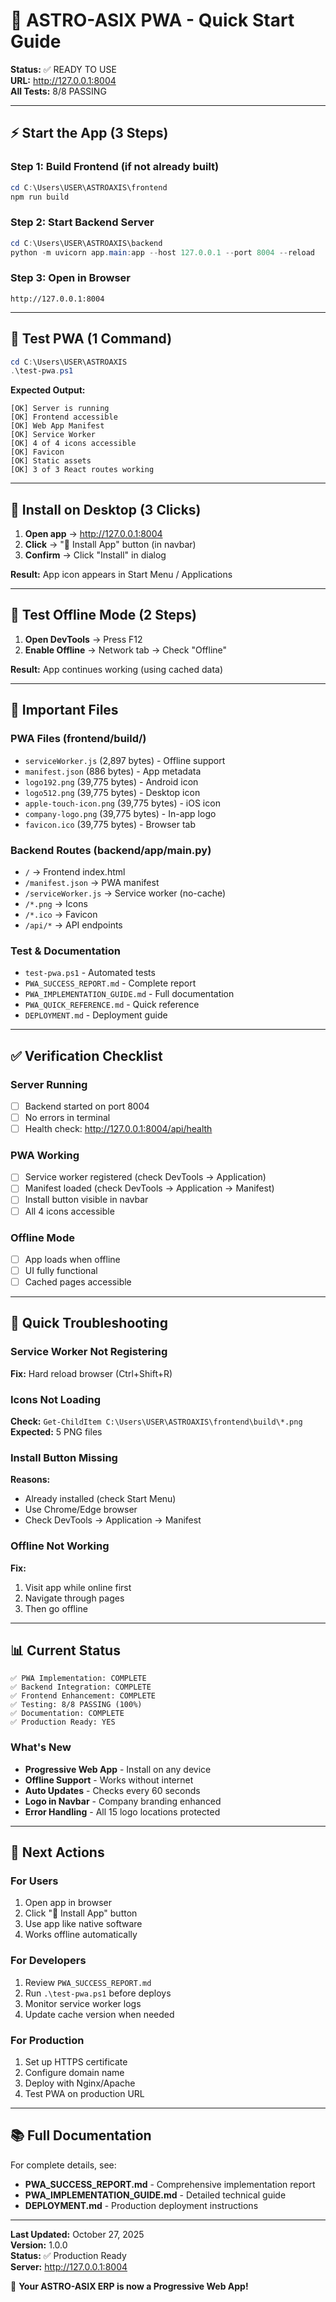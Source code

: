 # 🚀 ASTRO-ASIX PWA - Quick Start Guide

**Status:** ✅ READY TO USE  
**URL:** http://127.0.0.1:8004  
**All Tests:** 8/8 PASSING

---

## ⚡ Start the App (3 Steps)

### Step 1: Build Frontend (if not already built)
```powershell
cd C:\Users\USER\ASTROAXIS\frontend
npm run build
```

### Step 2: Start Backend Server
```powershell
cd C:\Users\USER\ASTROAXIS\backend
python -m uvicorn app.main:app --host 127.0.0.1 --port 8004 --reload
```

### Step 3: Open in Browser
```
http://127.0.0.1:8004
```

---

## 🧪 Test PWA (1 Command)

```powershell
cd C:\Users\USER\ASTROAXIS
.\test-pwa.ps1
```

**Expected Output:**
```
[OK] Server is running
[OK] Frontend accessible
[OK] Web App Manifest
[OK] Service Worker
[OK] 4 of 4 icons accessible
[OK] Favicon
[OK] Static assets
[OK] 3 of 3 React routes working
```

---

## 📱 Install on Desktop (3 Clicks)

1. **Open app** → http://127.0.0.1:8004
2. **Click** → "📱 Install App" button (in navbar)
3. **Confirm** → Click "Install" in dialog

**Result:** App icon appears in Start Menu / Applications

---

## 🔌 Test Offline Mode (2 Steps)

1. **Open DevTools** → Press F12
2. **Enable Offline** → Network tab → Check "Offline"

**Result:** App continues working (using cached data)

---

## 📁 Important Files

### PWA Files (frontend/build/)
- `serviceWorker.js` (2,897 bytes) - Offline support
- `manifest.json` (886 bytes) - App metadata
- `logo192.png` (39,775 bytes) - Android icon
- `logo512.png` (39,775 bytes) - Desktop icon
- `apple-touch-icon.png` (39,775 bytes) - iOS icon
- `company-logo.png` (39,775 bytes) - In-app logo
- `favicon.ico` (39,775 bytes) - Browser tab

### Backend Routes (backend/app/main.py)
- `/` → Frontend index.html
- `/manifest.json` → PWA manifest
- `/serviceWorker.js` → Service worker (no-cache)
- `/*.png` → Icons
- `/*.ico` → Favicon
- `/api/*` → API endpoints

### Test & Documentation
- `test-pwa.ps1` - Automated tests
- `PWA_SUCCESS_REPORT.md` - Complete report
- `PWA_IMPLEMENTATION_GUIDE.md` - Full documentation
- `PWA_QUICK_REFERENCE.md` - Quick reference
- `DEPLOYMENT.md` - Deployment guide

---

## ✅ Verification Checklist

### Server Running
- [ ] Backend started on port 8004
- [ ] No errors in terminal
- [ ] Health check: http://127.0.0.1:8004/api/health

### PWA Working
- [ ] Service worker registered (check DevTools → Application)
- [ ] Manifest loaded (check DevTools → Application → Manifest)
- [ ] Install button visible in navbar
- [ ] All 4 icons accessible

### Offline Mode
- [ ] App loads when offline
- [ ] UI fully functional
- [ ] Cached pages accessible

---

## 🐛 Quick Troubleshooting

### Service Worker Not Registering
**Fix:** Hard reload browser (Ctrl+Shift+R)

### Icons Not Loading
**Check:** `Get-ChildItem C:\Users\USER\ASTROAXIS\frontend\build\*.png`
**Expected:** 5 PNG files

### Install Button Missing
**Reasons:**
- Already installed (check Start Menu)
- Use Chrome/Edge browser
- Check DevTools → Application → Manifest

### Offline Not Working
**Fix:** 
1. Visit app while online first
2. Navigate through pages
3. Then go offline

---

## 📊 Current Status

```
✅ PWA Implementation: COMPLETE
✅ Backend Integration: COMPLETE
✅ Frontend Enhancement: COMPLETE
✅ Testing: 8/8 PASSING (100%)
✅ Documentation: COMPLETE
✅ Production Ready: YES
```

### What's New
- **Progressive Web App** - Install on any device
- **Offline Support** - Works without internet
- **Auto Updates** - Checks every 60 seconds
- **Logo in Navbar** - Company branding enhanced
- **Error Handling** - All 15 logo locations protected

---

## 🎯 Next Actions

### For Users
1. Open app in browser
2. Click "📱 Install App" button
3. Use app like native software
4. Works offline automatically

### For Developers
1. Review `PWA_SUCCESS_REPORT.md`
2. Run `.\test-pwa.ps1` before deploys
3. Monitor service worker logs
4. Update cache version when needed

### For Production
1. Set up HTTPS certificate
2. Configure domain name
3. Deploy with Nginx/Apache
4. Test PWA on production URL

---

## 📚 Full Documentation

For complete details, see:
- **PWA_SUCCESS_REPORT.md** - Comprehensive implementation report
- **PWA_IMPLEMENTATION_GUIDE.md** - Detailed technical guide
- **DEPLOYMENT.md** - Production deployment instructions

---

**Last Updated:** October 27, 2025  
**Version:** 1.0.0  
**Status:** ✅ Production Ready  
**Server:** http://127.0.0.1:8004

🎉 **Your ASTRO-ASIX ERP is now a Progressive Web App!**
